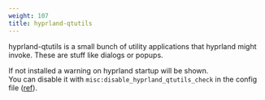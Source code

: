 ```yaml
---
weight: 107
title: hyprland-qtutils
---
```


hyprland-qtutils is a small bunch of utility applications that hyprland might invoke. These are stuff like dialogs or popups.

If not installed a warning on hyprland startup will be shown.<br/>
You can disable it with `misc:disable_hyprland_qtutils_check` in the config file ([ref](../Configuring/Variables)).